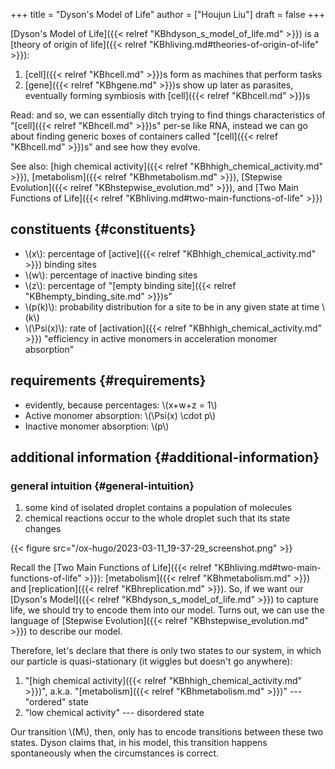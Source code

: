 +++
title = "Dyson's Model of Life"
author = ["Houjun Liu"]
draft = false
+++

[Dyson's Model of Life]({{< relref "KBhdyson_s_model_of_life.md" >}}) is a [theory of origin of life]({{< relref "KBhliving.md#theories-of-origin-of-life" >}}):

1.  [cell]({{< relref "KBhcell.md" >}})s form as machines that perform tasks
2.  [gene]({{< relref "KBhgene.md" >}})s show up later as parasites, eventually forming symbiosis with [cell]({{< relref "KBhcell.md" >}})s

Read: and so, we can essentially ditch trying to find things characteristics of "[cell]({{< relref "KBhcell.md" >}})s" per-se like RNA, instead we can go about finding generic boxes of containers called "[cell]({{< relref "KBhcell.md" >}})s" and see how they evolve.

See also: [high chemical activity]({{< relref "KBhhigh_chemical_activity.md" >}}), [metabolism]({{< relref "KBhmetabolism.md" >}}), [Stepwise Evolution]({{< relref "KBhstepwise_evolution.md" >}}), and [Two Main Functions of Life]({{< relref "KBhliving.md#two-main-functions-of-life" >}})


## constituents {#constituents}

-   \\(x\\): percentage of [active]({{< relref "KBhhigh_chemical_activity.md" >}}) binding sites
-   \\(w\\): percentage of inactive binding sites
-   \\(z\\): percentage of "[empty binding site]({{< relref "KBhempty_binding_site.md" >}})s"
-   \\(p(k)\\): probability distribution for a site to be in any given state at time \\(k\\)
-   \\(\Psi(x)\\): rate of [activation]({{< relref "KBhhigh_chemical_activity.md" >}}) "efficiency in active monomers in acceleration monomer absorption"


## requirements {#requirements}

-   evidently, because percentages: \\(x+w+z = 1\\)
-   Active monomer absorption: \\(\Psi(x) \cdot p\\)
-   Inactive monomer absorption: \\(p\\)


## additional information {#additional-information}


### general intuition {#general-intuition}

1.  some kind of isolated droplet contains a population of molecules
2.  chemical reactions occur to the whole droplet such that its state changes

{{< figure src="/ox-hugo/2023-03-11_19-37-29_screenshot.png" >}}

Recall the [Two Main Functions of Life]({{< relref "KBhliving.md#two-main-functions-of-life" >}}): [metabolism]({{< relref "KBhmetabolism.md" >}}) and [replication]({{< relref "KBhreplication.md" >}}). So, if we want our [Dyson's Model]({{< relref "KBhdyson_s_model_of_life.md" >}}) to capture life, we should try to encode them into our model. Turns out, we can use the language of [Stepwise Evolution]({{< relref "KBhstepwise_evolution.md" >}}) to describe our model.

Therefore, let's declare that there is only two states to our system, in which our particle is quasi-stationary (it wiggles but doesn't go anywhere):

1.  "[high chemical activity]({{< relref "KBhhigh_chemical_activity.md" >}})", a.k.a. "[metabolism]({{< relref "KBhmetabolism.md" >}})" --- "ordered" state
2.  "low chemical activity" --- disordered state

Our transition \\(M\\), then, only has to encode transitions between these two states. Dyson claims that, in his model, this transition happens spontaneously when the circumstances is correct.
